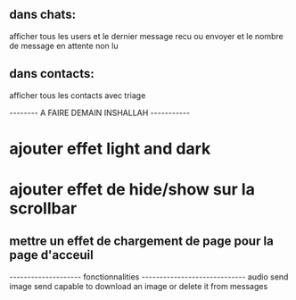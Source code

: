 ## dans chats:
afficher tous les users et le dernier message recu ou envoyer et le nombre de message en attente non lu

## dans contacts:
afficher tous les contacts avec triage 


-------- A FAIRE DEMAIN INSHALLAH -----------

# ajouter effet light and dark
# ajouter effet de hide/show sur la scrollbar
## mettre un effet de chargement de page pour la page d'acceuil


-------------------- fonctionnalities -----------------------------
audio send
image send
capable to download an image or delete it from messages
